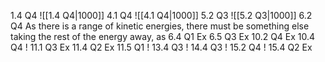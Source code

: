 1.4 Q4
	![[1.4 Q4|1000]]
4.1 Q4
	![[4.1 Q4|1000]]
5.2 Q3
	![[5.2 Q3|1000]]
6.2 Q4
	As there is a range of kinetic energies, there must be something else taking the rest of the energy away, as 
6.4 Q1
	Ex
6.5 Q3
	Ex
10.2 Q4
	Ex
10.4 Q4
	!
11.1 Q3
	Ex
11.4 Q2
	Ex
11.5 Q1
	!
13.4 Q3
	!
14.4 Q3
	!
15.2 Q4
	!
15.4 Q2
	Ex